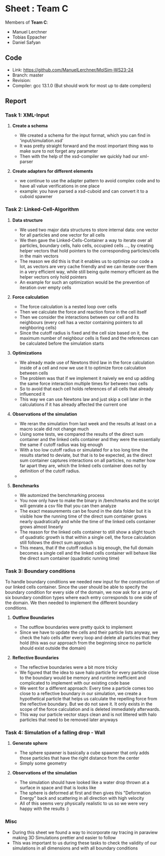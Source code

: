 # Sheet <TODO>: Team C

Members of **Team C**:

* Manuel Lerchner
* Tobias Eppacher
* Daniel Safyan

## Code

* Link:     <https://github.com/ManuelLerchner/MolSim-WS23-24>
* Branch:   master
* Revision: <TODO>
* Compiler: gcc 13.1.0 (But should work for most up to date compilers)

## Report

### Task 1: XML-Input

1. **Create a schema**
    - We created a schema for the input format, which you can find in 'input/simulation.xsd'
    - It was pretty straight forward and the most important thing was to make sure to not forget any parameter
    - Then with the help of the xsd-compiler we quickly had our xml-parser
    
2. **Create adapters for different elements**
    - we continue to use the adapter pattern to avoid complex code and to have all value verifications in one place
    - example: you have parsed a xsd-cuboid and can convert it to a cuboid spawner

### Task 2: Linked-Cell-Algorithm

1. **Data structure**
    - We used two major data structures to store internal data: one vector for all particles and one vector for all cells
    - We then gave the Linked-Cells-Container a way to iterate over all particles, boundary cells, halo cells, occupied cells ..., by creating helper vectors that hold pointers to the corresponding particles/cells in the main vectors
    - The reason we did this is that it enables us to optimize our code a lot, as vectors are very cache friendly and we can iterate over them in a very efficient way, while still being quite memory efficient as the helper vectors only hold pointers
    - An example for such an optimization would be the prevention of iteration over empty cells

2. **Force calculation**
   - The force calculation is a nested loop over cells
   - Then we calculate the force and reaction force in the cell itself
   - Then we consider the interactions between our cell and its neighbours (every cell has a vector containing pointers to all neighboring cells)
   - Since the cutoff radius is fixed and the cell size based on it, the maximum number of neighbour cells is fixed and the references can be calculated before the simulation starts

3. **Optimizations**
    - We already made use of Newtons third law in the force calculation inside of a cell
and now we use it to optimize force calculation between cells
    - The problem was that if we implement it naively we end up adding the same force
interaction multiple times for between two cells
    - So to avoid that each cell holds references of all cells that already influenced it
    - This way we can use Newtons law and just skip a cell later in the calculations if it has already affected the current one

4. **Observations of the simulation**
   - We reran the simulation from last week and the results at least on a macro scale did not change much 
   - Using some tests, we compared the results of the direct sum container and the linked cells container and they were the essentially the same if cutoff radius was big enough
   - With a too low cutoff radius or simulated for a too long time the results started to deviate, but that is to be expected, as the direct sum container captures interactions on all particles, no matter how far apart they are, which the linked cells container does not by definition of the cutoff radius.
   - 
5. **Benchmarks**
   - We automized the benchmarking process
   - You now only have to make the binary in /benchmarks and the script will genrate a csv file that you can then
analyze
   - The exact measurements can be found in the data folder but it is visible how the running time of the direct sum container
grows nearly quadratically and while the time of the linked cells container grows almost linearly
   - The reason for the linked cells container to still show a slight touch of quadratic growth is that within a single cell, the force calculation still follows the direct sum approach
   - This means, that if the cutoff radius is big enough, the full domain becomes a single cell and the linked cells container will behave like the direct sum container (quadratic running time)

[//]: # (     ![plot]&#40;&#41;)

### Task 3: Boundary conditions

To handle boundary conditions we needed new input for the construction of our linked cells container. Since the user should be able to specify the boundary condition for every side of the domain, we now ask for a array of six boundary condition types where each entry corresponds to one side of the domain.
We then needed to implement the different boundary conditions.

1. **Outflow Boundaries**
   - The outflow boundaries were pretty quick to implement
   - Since we have to update the cells and their particle lists anyway, we check the halo cells after every loop
and delete all particles that they hold (this was our approach from the beginning since no particle should exist outside the domain)

2. **Reflective Boundaries**
   - The reflective boundaries were a bit more tricky
   - We figured that the idea to save halo particle for every particle close to the boundary would be memory and runtime inefficient and complicated to implement 
with our existing code base
   - We went for a different approach: Every time a particle comes too close to a reflective boundary in our simulation, we create a hypothetical particle
that helps us calculate the repelling force from the reflective boundary. But we do not save it. It only exists in the scope of the force calculation and is deleted immediately afterwards.
   - This way our particle vector stays clean and is not littered with halo particles that need to be removed later anyways

### Task 4: Simulation of a falling drop - Wall
1. **Generate sphere**
    - The sphere spawner is basically a cube spawner that only adds those particles that have the right distance from the center
    - Simply some geometry

2. **Observations of the simulation**
    - The simulation should have looked like a water drop thrown at a surface in space and that is looks like
    - The sphere is deformed at first and then gives this "Deformation Energy" back and scattering in all direction with 
high velocity
    - All of this seems very physically realistic to us so we were very happy with the results :)
### Misc

- During this sheet we found a way to incorporate ray tracing in paraview making 3D Simulations prettier and easier to follow 
- This was important to us during these tasks to check the validity of our simulations in all dimensions and with all boundary conditions
